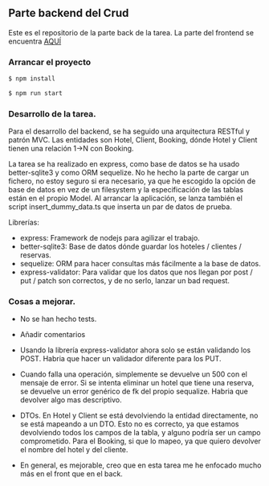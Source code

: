 ## Parte backend del Crud

Este es el repositorio de la parte back de la tarea. La parte del frontend se encuentra [AQUÍ](https://github.com/d2julian/crud-front)

### Arrancar el proyecto

```bash
$ npm install
```

```bash
$ npm run start
```

### Desarrollo de la tarea.

Para el desarrollo del backend, se ha seguido una arquitectura RESTful y patrón MVC.
Las entidades son Hotel, Client, Booking, dónde Hotel y Client tienen una relación 1->N con Booking.

La tarea se ha realizado en express, como base de datos se ha usado better-sqlite3 y como ORM sequelize.
No he hecho la parte de cargar un fichero, no estoy seguro si era necesario, ya que he escogido la opción de base de datos en vez de un filesystem y la especificación de las tablas están en el propio Model.
Al arrancar la aplicación, se lanza también el script insert_dummy_data.ts que inserta un par de datos de prueba.

Librerías:

- express: Framework de nodejs para agilizar el trabajo.
- better-sqlite3: Base de datos dónde guardar los hoteles / clientes / reservas.
- sequelize: ORM para hacer consultas más fácilmente a la base de datos.
- express-validator: Para validar que los datos que nos llegan por post / put / patch son correctos, y de no serlo, lanzar un bad request.

### Cosas a mejorar.

- No se han hecho tests.

- Añadir comentarios

- Usando la librería express-validator ahora solo se están validando los POST. Habria que hacer un validador diferente para los PUT.

- Cuando falla una operación, simplemente se devuelve un 500 con el mensaje de error. Si se intenta eliminar un hotel que tiene una reserva, se devuelve un error genérico de fk del propio sequalize. Habria que devolver algo mas descriptivo.

- DTOs. En Hotel y Client se está devolviendo la entidad directamente, no se está mapeando a un DTO. Esto no es correcto, ya que estamos devolviendo todos los campos de la tabla, y alguno podría ser un campo comprometido. Para el Booking, si que lo mapeo, ya que quiero devolver el nombre del hotel y del cliente.

- En general, es mejorable, creo que en esta tarea me he enfocado mucho más en el front que en el back.
